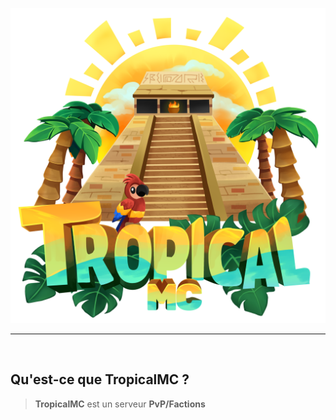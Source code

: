 ![TropicalMC Logo](./TropicalMc.png)

---

<br>

## Qu'est-ce que TropicalMC ?

> **TropicalMC** est un serveur **PvP/Factions**
